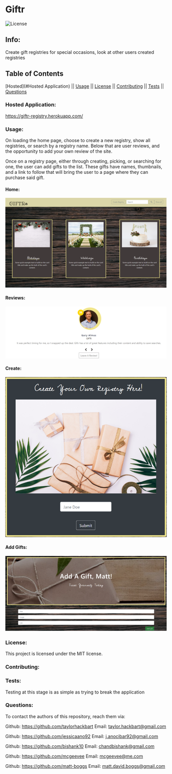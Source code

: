 # Giftr
 ![License](https://img.shields.io/badge/license-MIT-blue.svg)

## Info: 
Create gift registries for special occasions, look at other users created registries

## Table of Contents 
 [Hosted](#Hosted Application) || [Usage](#Usage) || [License](#License) || [Contributing](#Contributing) || [Tests](#Tests) || [Questions](#Questions)

### Hosted Application:
https://giftr-registry.herokuapp.com/

### Usage:
On loading the home page, choose to create a new registry, show all registries, or search by a registry name. Below that are user reviews, and the opportunity to add your own review of the site.

Once on a registry page, either through creating, picking, or searching for one, the user can add gifts to the list. These gifts have names, thumbnails, and a link to follow that will bring the user to a page where they can purchase said gift.

#### Home:
![media1](./readmePIC/giftHome.PNG)

#### Reviews:
![media2](./readmePIC/ReviewGif.gif)

#### Create:
![media3](./readmePIC/createPage.PNG)

#### Add Gifts:
![media2](./readmePIC/addGift.PNG)

### License:
 This project is licensed under the MIT license.

### Contributing:



### Tests:
Testing at this stage is as simple as trying to break the application

### Questions:
To contact the authors of this repository, reach them via: 

Github: https://github.com/taylorhackbart
Email: taylor.hackbart@gmail.com

Github: https://github.com/jessicaano92
Email: j.anocibar92@gmail.com

Github: https://github.com/bishank10
Email: chandbishank@gmail.com

Github: https://github.com/mcgeevee
Email: mcgeevee@me.com

Github: https://github.com/matt-boggs
Email: matt.david.boggs@gmail.com